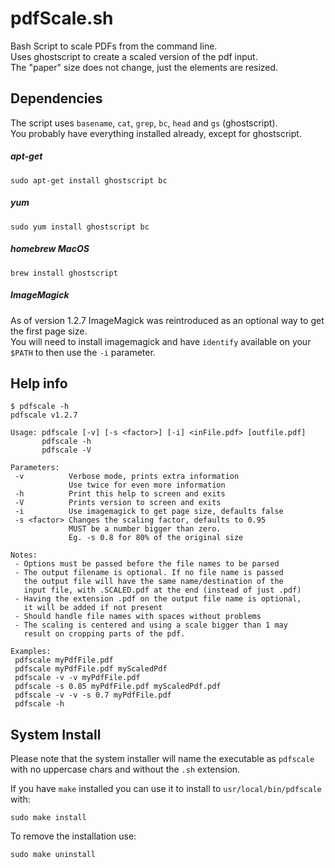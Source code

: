 # pdfScale.sh
Bash Script to scale PDFs from the command line.  
Uses ghostscript to create a scaled version of the pdf input.  
The "paper" size does not change, just the elements are resized.   

## Dependencies  
The script uses `basename`, `cat`, `grep`, `bc`, `head` and `gs` (ghostscript).   
You probably have everything installed already, except for ghostscript.   

##### apt-get
```
sudo apt-get install ghostscript bc
```
##### yum
```
sudo yum install ghostscript bc
```
##### homebrew MacOS
```
brew install ghostscript
```
##### ImageMagick
As of version 1.2.7 ImageMagick was reintroduced as an optional way to get the first page size.   
You will need to install imagemagick and have `identify` available on your `$PATH` to then use the `-i` parameter.   


## Help info
```
$ pdfscale -h
pdfscale v1.2.7

Usage: pdfscale [-v] [-s <factor>] [-i] <inFile.pdf> [outfile.pdf]
       pdfscale -h
       pdfscale -V

Parameters:
 -v          Verbose mode, prints extra information
             Use twice for even more information
 -h          Print this help to screen and exits
 -V          Prints version to screen and exits
 -i          Use imagemagick to get page size, defaults false
 -s <factor> Changes the scaling factor, defaults to 0.95
             MUST be a number bigger than zero. 
             Eg. -s 0.8 for 80% of the original size 

Notes:
 - Options must be passed before the file names to be parsed
 - The output filename is optional. If no file name is passed
   the output file will have the same name/destination of the
   input file, with .SCALED.pdf at the end (instead of just .pdf)
 - Having the extension .pdf on the output file name is optional,
   it will be added if not present
 - Should handle file names with spaces without problems
 - The scaling is centered and using a scale bigger than 1 may
   result on cropping parts of the pdf.

Examples:
 pdfscale myPdfFile.pdf
 pdfscale myPdfFile.pdf myScaledPdf
 pdfscale -v -v myPdfFile.pdf
 pdfscale -s 0.85 myPdfFile.pdf myScaledPdf.pdf
 pdfscale -v -v -s 0.7 myPdfFile.pdf
 pdfscale -h
```
## System Install
Please note that the system installer will name the executable as `pdfscale` with no uppercase chars and without the `.sh` extension.  
  
If you have `make` installed you can use it to install to `usr/local/bin/pdfscale` with:  
```
sudo make install
```  
  
To remove the installation use:  
```
sudo make uninstall
```
